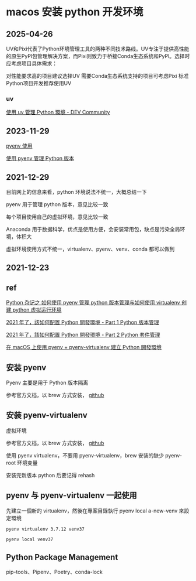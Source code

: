 # macos 安装 python 开发环境

## 2025-04-26

UV和Pixi代表了Python环境管理工具的两种不同技术路线。UV专注于提供高性能的原生PyPI包管理解决方案，而Pixi则致力于桥接Conda生态系统和PyPI。选择时应考虑项目具体需求：

对性能要求高的项目建议选择UV
需要Conda生态系统支持的项目可考虑Pixi
标准Python项目开发推荐使用UV

### uv

[使用 uv 管理 Python 環境 - DEV Community](https://dev.to/codemee/shi-yong-uv-guan-li-python-huan-jing-53hg)

## 2023-11-29

[pyenv 使用](https://zhuanlan.zhihu.com/p/36402791)

[使用 pyenv 管理 Python 版本](https://einverne.github.io/post/2017/04/pyenv.html)

## 2021-12-29

目前网上的信息来看，python 环境说法不统一，大概总结一下

pyenv 用于管理 python 版本，意见比较一致

每个项目使用自己的虚拟环境，意见比较一致

Anaconda 用于数据科学，优点是使用方便，会安装常用包，缺点是污染全局环境，体积大

虚拟环境使用方式不统一，virtualenv、pyenv、venv、conda 都可以做到

## 2021-12-23

## ref

[Python 杂记之 如何使用 pyenv 管理 python 版本管理与如何使用 virtualenv 创建 python 虚拟运行环境](https://zicowarn.github.io/2020/09/22/0809-python-hwoto-install-pyevn-virtualenv/)

[2021 年了，該如何配置 Python 開發環境 - Part 1 Python 版本管理](https://mcko.me/python-runtime-management.html)

[2021 年了，該如何配置 Python 開發環境 - Part 2 Python 套件管理](https://mcko.me/python-package-management-2021.html)

[在 macOS 上使用 pyenv + pyenv-virtualenv 建立 Python 開發環境](https://blog.kyomind.tw/pyenv-setup/)

## 安装 pyenv

Pyenv 主要是用于 Python 版本隔离

参考官方文档，以 brew 方式安装， [github](https://github.com/pyenv/pyenv)

## 安装 pyenv-virtualenv

虚拟环境

参考官方文档，以 brew 方式安装， [github](https://github.com/pyenv/pyenv-virtualenv)

使用 pyenv virtualenv，不要用 pyenv-virtualenv，brew 安装的缺少 pyenv-root 环境变量

安装完新版本 python 后要记得 rehash

## pyenv 与 pyenv-virtualenv 一起使用

先建立一個新的 virtualenv，然後在專案目錄執行 pyenv local a-new-venv 來設定環境

```shell
pyenv virtualenv 3.7.12 venv37

pyenv local venv37
```

## Python Package Management

pip-tools、Pipenv、Poetry、conda-lock
